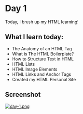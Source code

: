 # Day 1

Today, I brush up my HTML learning!

## What I learn today:

 - The Anatomy of an HTML Tag
 - What is The HTML Boilerplate?
 - How to Structure Text in HTML
 - HTML Lists
 - HTML Image Elements
 - HTML Links and Anchor Tags
 - Created my HTML Personal Site


## Screenshot

[![day-1.png](https://i.postimg.cc/3w0CSGfH/day-1.png)](https://postimg.cc/B8sKtjGh)
